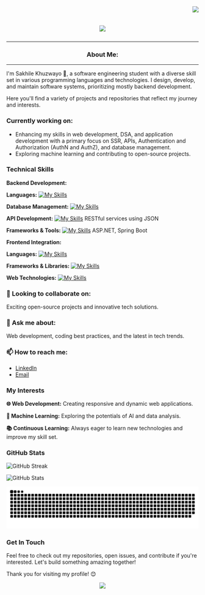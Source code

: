 <img align="right" src="https://visitor-badge.laobi.icu/badge?page_id=SakhileKhuzwayo222.visitor-badge&left_color=red&right_color=green" />

<h1 align="center">
   <a href="https://git.io/typing-svg">
     <img src="https://readme-typing-svg.herokuapp.com/?font=Righteous&size=35&center=true&vCenter=true&width=500&height=70&duration=4000&lines=Welcome+to+my+GitHub+acc🛸🌌" />
   </a>
</h1>

<hr/>
<h3 align="center">About Me:</h3>
<hr/>

I'm Sakhile Khuzwayo 👋, a software engineering student with a diverse skill set in various programming languages and technologies. I design, develop, and maintain software systems, prioritizing mostly backend development.

Here you'll find a variety of projects and repositories that reflect my journey and interests.

### Currently working on:
- Enhancing my skills in web development, DSA, and application development with a primary focus on SSR, APIs, Authentication and Authorization (AuthN and AuthZ), and database management.
- Exploring machine learning and contributing to open-source projects.

### Technical Skills

**Backend Development:**

**Languages:**
[![My Skills](https://skillicons.dev/icons?i=csharp,php,java&theme=light)](https://skillicons.dev)

**Database Management:**
[![My Skills](https://skillicons.dev/icons?i=mysql&theme=light)](https://skillicons.dev)

**API Development:**
[![My Skills](https://skillicons.dev/icons?i=rest&theme=light)](https://skillicons.dev)
RESTful services using JSON

**Frameworks & Tools:**
[![My Skills](https://skillicons.dev/icons?i=dotnet,spring&theme=light)](https://skillicons.dev)
ASP.NET, Spring Boot

**Frontend Integration:**

**Languages:**
[![My Skills](https://skillicons.dev/icons?i=javascript&theme=light)](https://skillicons.dev)

**Frameworks & Libraries:**
[![My Skills](https://skillicons.dev/icons?i=react,bootstrap&theme=light)](https://skillicons.dev)

**Web Technologies:**
[![My Skills](https://skillicons.dev/icons?i=html,css&theme=light)](https://skillicons.dev)

### 👯 Looking to collaborate on:
Exciting open-source projects and innovative tech solutions.

### 💬 Ask me about:
Web development, coding best practices, and the latest in tech trends.

### 📫 How to reach me:
- [LinkedIn](https://www.linkedin.com/in/sakhilekhuzwayo222)
- [Email](mailto:sakhilekhuzwayo222@example.com)

### My Interests

**🌐 Web Development:**
Creating responsive and dynamic web applications.

**🤖 Machine Learning:**
Exploring the potentials of AI and data analysis.

**📚 Continuous Learning:**
Always eager to learn new technologies and improve my skill set.

### GitHub Stats

![GitHub Streak](https://github-readme-streak-stats.herokuapp.com/?user=SakhileKhuzwayo222&theme=radical)

![GitHub Stats](https://github-readme-stats.vercel.app/api?username=SakhileKhuzwayo222&show_icons=true&theme=radical)

![Contributions Snake](https://github.com/Platane/snk/raw/output/github-contribution-grid-snake.svg)

### Get In Touch

Feel free to check out my repositories, open issues, and contribute if you're interested. Let's build something amazing together!

Thank you for visiting my profile! 😊

<p align="center">
  <a href="https://skillicons.dev">
    <img src="https://skillicons.dev/icons?i=java,cs,kubernetes,dotnet,maven,mysql,php,react,js,html" />
  </a>
</p>



